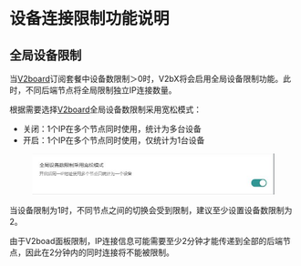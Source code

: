 # 设备连接限制功能说明

## 全局设备限制

当[V2board](https://github.com/wyx2685/v2board)订阅套餐中设备数限制＞0时，V2bX将会启用全局设备限制功能。此时，不同后端节点将全局限制独立IP连接数量。

根据需要选择[V2board](https://github.com/wyx2685/v2board)全局设备数限制采用宽松模式：

* 关闭：1个IP在多个节点同时使用，统计为多台设备
* 开启：1个IP在多个节点同时使用，仅统计为1台设备

<figure><img src="../.gitbook/assets/宽松模式.JPG" alt=""><figcaption></figcaption></figure>

当设备限制为1时，不同节点之间的切换会受到限制，建议至少设置设备数限制为2。

由于V2boad面板限制，IP连接信息可能需要至少2分钟才能传递到全部的后端节点，因此在2分钟内的同时连接将不能被限制。
